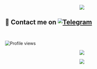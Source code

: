 <p align="center">
  <img src="https://media.giphy.com/media/FqBTvSNjNzeZG/giphy.gif">
</p>


## 📨 Contact me on [![Telegram](https://img.shields.io/badge/telegram-1b77FF.svg?style=for-the-badge&logo=telegram)](https://t.me/Zxyune) 
<br>

![Profile views](https://komarev.com/ghpvc/?username=Cangcimenn&color=blue&style=flat-square&label=Profile+Views)
<p align="center"><a href="https://github.com/Cangcimenn"><img src="https://github-readme-stats.vercel.app/api?username=Cangcimenn&show_icons=true&theme=radical"></a></p>
<p align="center"><a href="https://github.com/Cangcimenn"><img src="https://github-readme-stats.vercel.app/api/top-langs/?username=Cangcimenn&theme=radical&layout=compact"></a></p> 


<!---
Cangcimenn/Cangcimenn is a ✨ special ✨ repository because its `README.md` (this file) appears on your GitHub profile.
You can click the Preview link to take a look at your changes.
--->
